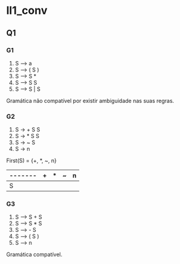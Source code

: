 # ll1_conv
## Q1
### G1
1) S ⟶ a
2) S ⟶ ( S )
3) S ⟶ S *
4) S ⟶ S S 
5) S ⟶ S | S

Gramática não compatível por existir ambiguidade nas suas regras.
### G2 
1) S → + S S
2) S → * S S
3) S → ~ S
4) S → n

First(S) = {+, *, ~, n}

------- | + | * | ~ | n
------- | - | - | - | -
S       |   |   |   |

### G3
1) S ⟶ S + S
2) S ⟶ S * S
3) S ⟶ - S
4) S ⟶ ( S ) 
5) S ⟶ n

Gramática compatível.